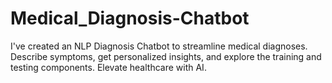 # Medical_Diagnosis-Chatbot
 I've created an NLP Diagnosis Chatbot to streamline medical diagnoses. Describe symptoms, get personalized insights, and explore the training and testing components. Elevate healthcare with AI.
